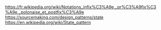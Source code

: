 https://fr.wikipedia.org/wiki/Notations_infix%C3%A9e,_pr%C3%A9fix%C3%A9e,_polonaise_et_postfix%C3%A9e
https://sourcemaking.com/design_patterns/state
https://en.wikipedia.org/wiki/State_pattern